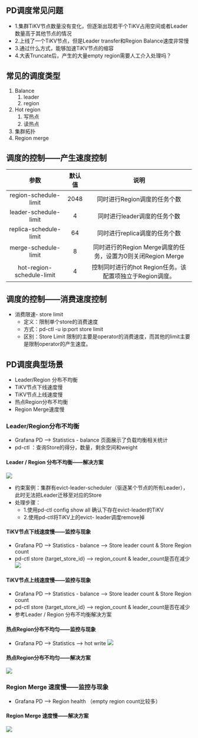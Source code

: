 ## PD调度常见问题
- 1.集群TiKV节点数量没有变化，但逐渐出现若干个TiKV占用空间或者Leader数量高于其他节点的情况
- 2.上线了一个TiKV节点，但是Leader transfer和Region Balance速度非常慢
- 3.通过什么方式，能够加速TiKV节点的缩容
- 4.大表Truncate后，产生的大量empty region需要人工介入处理吗？

## 常见的调度类型
1. Balance
	1. leader
	2. region
2. Hot region
	1. 写热点
	2. 读热点
3. 集群拓扑
4. Region merge

## 调度的控制——产生速度控制
|参数|默认值|说明|
|:-:|:-:|:-:|
|region-schedule-limit|2048|同时进行Region调度的任务个数|
|leader-schedule-limit|4|同时进行leader调度的任务个数|
|replica-schedule-limit|64|同时进行replica调度的任务个数|
|merge-schedule-limit|8|同时进行的Region Merge调度的任务，设置为0则关闭Region Merge|
|hot-region-schedule-limit|4|控制同时进行的hot Region任务。该配置项独立于Region调度。|

## 调度的控制——消费速度控制
- 消费限速- store limit
	- 定义：限制单个store的消费速度
	- 方式：pd-ctl -u ip:port store limit <id> <value>
	- 区别：Store Limit 限制的主要是operator的消费速度，而其他的limit主要是限制operator的产生速度。

## PD调度典型场景
- Leader/Region 分布不均衡
- TiKV节点下线速度慢
- TiKV节点上线速度慢
- 热点Region分布不均衡
- Region Merge速度慢

### Leader/Region分布不均衡
- Grafana PD --> Statistics - balance 页面展示了负载均衡相关统计
- pd-ctl ：查询Store的得分，数量，剩余空间和weight

#### Leader / Region 分布不均衡——解决方案
![](https://s3.bmp.ovh/imgs/2022/01/b5a54c2cb7b52925.jpg)
- 约束案例：集群有evict-leader-scheduler（驱逐某个节点的所有Leader），此时无法把Leader迁移至对应的Store
- 处理步骤：
	- 1.使用pd-ctl config show all 确认下存在evict-leader的TiKV
	- 2.使用pd-ctl将TiKV上的evict- leader调度remove掉

#### TiKV节点下线速度慢——监控与现象
- Grafana PD --> Statistics - balance --> Store leader count & Store Region count
- pd-ctl store {target_store_id} --> region_count & leader_count是否在减少
![](https://s3.bmp.ovh/imgs/2022/01/fc7c62fa8ea81e22.jpg)

#### TiKV节点上线速度慢——监控与现象
- Grafana PD --> Statistics - balance --> Store leader count & Store Region count
- pd-ctl store {target_store_id} --> region_count & leader_count是否在减少
- 参考Leader / Region 分布不均衡解决方案

#### 热点Region分布不均匀——监控与现象
- Grafana PD --> Statistics --> hot write
![](https://s3.bmp.ovh/imgs/2022/01/47a907f5eba7cdb5.jpg)
#### 热点Region分布不均匀——解决方案
![](https://s3.bmp.ovh/imgs/2022/01/7ee6dc274d2f3f0c.jpg)

### Region Merge 速度慢——监控与现象
- Grafana PD --> Region health （empty region count比较多）
#### Region Merge 速度慢——解决方案
![](https://s3.bmp.ovh/imgs/2022/01/bb563526daa9d85a.jpg)
